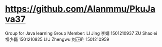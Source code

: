 # https://github.com/Alanmmu/PkuJava37
Group for Java learning
Group Member:
LI Jing 李婧 1501210937
ZU Shaolei 祖少磊 1501210825
LIU Zhengwu 刘正旿 1501210959


